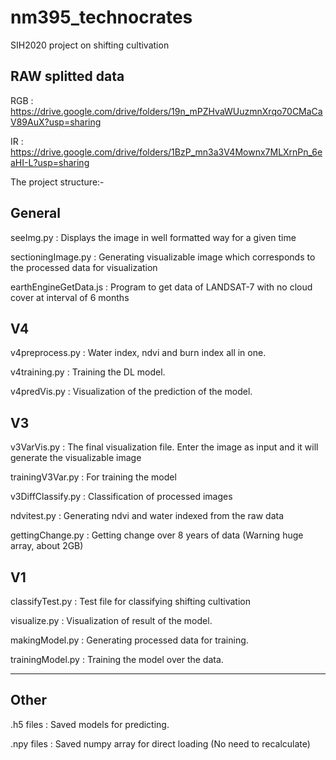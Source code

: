 # nm395_technocrates
SIH2020 project on shifting cultivation

[](https://github.com/VrushankiPatel/Detection_and_Visualization_Shifting_Cultivation/blob/main/NM-395_Technocrates_SIH2020.pdf)

RAW splitted data
---------------------

RGB : https://drive.google.com/drive/folders/19n_mPZHvaWUuzmnXrqo70CMaCaV89AuX?usp=sharing

IR : https://drive.google.com/drive/folders/1BzP_mn3a3V4Mownx7MLXrnPn_6eaHI-L?usp=sharing


The project structure:-

General
---------------------

seeImg.py : Displays the image in well formatted way for a given time

sectioningImage.py : Generating visualizable image which corresponds to the processed data for visualization

earthEngineGetData.js : Program to get data of LANDSAT-7 with no cloud cover at interval of 6 months


V4
---------------------

v4preprocess.py : Water index, ndvi and burn index all in one.

v4training.py : Training the DL model.

v4predVis.py : Visualization of the prediction of the model.





V3
---------------------


v3VarVis.py : The final visualization file. Enter the image as input and it will generate the visualizable image

trainingV3Var.py : For training the model

v3DiffClassify.py : Classification of processed images

ndvitest.py : Generating ndvi and water indexed from the raw data

gettingChange.py : Getting change over 8 years of data (Warning huge array, about 2GB)



V1
---------------------

classifyTest.py : Test file for classifying shifting cultivation

visualize.py : Visualization of result of the model.

makingModel.py : Generating processed data for training.

trainingModel.py : Training the model over the data.

---------------------


Other
---------------------

.h5 files : Saved models for predicting.

.npy files : Saved numpy array for direct loading (No need to recalculate)


